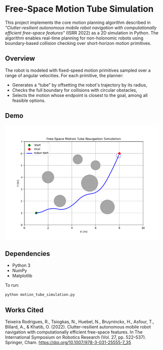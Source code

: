 # Free-Space Motion Tube Simulation

This project implements the core motion planning algorithm described in *"Clutter-resilient autonomous mobile robot navigation with computationally efficient free-space features"* (ISRR 2022) as a 2D simulation in Python. The algorithm enables real-time planning for non-holonomic robots using boundary-based collision checking over short-horizon motion primitives.

## Overview

The robot is modeled with fixed-speed motion primitives sampled over a range of angular velocities. For each primitive, the planner:
- Generates a “tube” by offsetting the robot's trajectory by its radius,
- Checks the full boundary for collisions with circular obstacles,
- Selects the motion whose endpoint is closest to the goal, among all feasible options.

## Demo

![Path Visualization](./images/simulation.png)


## Dependencies

- Python 3
- NumPy
- Matplotlib

To run:

```bash
python motion_tube_simulation.py
```

## Works Cited
Teixeira Rodrigues, R., Tsiogkas, N., Huebel, N., Bruyninckx, H., Asfour, T., Billard, A., & Khatib, O. (2022). Clutter-resilient autonomous mobile robot navigation with computationally efficient free-space features. In The International Symposium on Robotics Research (Vol. 27, pp. 522–537). Springer, Cham. https://doi.org/10.1007/978-3-031-25555-7_35
